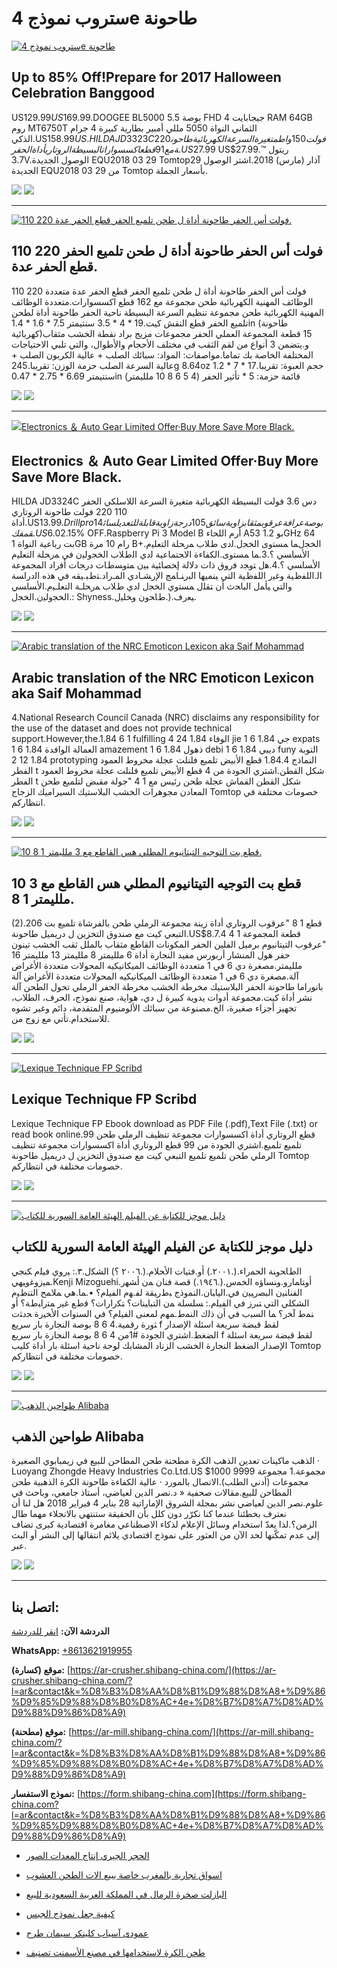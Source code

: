 # ستروب نموذج 4e طاحونة

<a href="https://swt.shibang-china.com/?l=ar&img&k=%D8%B3%D8%AA%D8%B1%D9%88%D8%A8+%D9%86%D9%85%D9%88%D8%B0%D8%AC+4e+%D8%B7%D8%A7%D8%AD%D9%88%D9%86%D8%A9" target="_blank">![ستروب نموذج 4e طاحونة](http://static.shibang-china.com/all-800x300/754.jpg)</a>

## Up to 85% Off!Prepare for 2017 Halloween Celebration Banggood
US$129.99 US$169.99.DOOGEE BL5000 5.5 بوصة FHD 4 جيجابايت RAM 64GB روم MT6750T الثماني النواة 5050 مللي أمبير بطارية كبيرة 4 جرام الذكي.US$158.99 US.HILDA JD3323C 220 فولت 150 واط متغيرة السرعة الكهربائية طاحونة مع 91 قطع اكسسوارات البسيطة الروتاري أداة الحفر.US$27.99 US$27.99.ريتول ™ 3.7V.الوصول الجديدة EQU2018 03 29 Tomtop29 آذار (مارس) 2018.اشتر الوصول الجديدة EQU2018 03 29 من Tomtop بأسعار الجملة.


<a href="https://whatsapp.shibangsoft.com/WhatsApp.php" target="_blank" title="WhatsApp">![](http://static.shibang-china.com/icon/whatsapp.png)</a> <a href="https://swt.shibang-china.com/?l=ar&icon&k=%D8%B3%D8%AA%D8%B1%D9%88%D8%A8+%D9%86%D9%85%D9%88%D8%B0%D8%AC+4e+%D8%B7%D8%A7%D8%AD%D9%88%D9%86%D8%A9" target="_blank">![](http://static.shibang-china.com/icon/chat-ar.png)</a>

---

<a href="https://swt.shibang-china.com/?l=ar&img&k=%D8%B3%D8%AA%D8%B1%D9%88%D8%A8+%D9%86%D9%85%D9%88%D8%B0%D8%AC+4e+%D8%B7%D8%A7%D8%AD%D9%88%D9%86%D8%A9" target="_blank">![110 220 فولت أس الحفر طاحونة أداة ل طحن تلميع الحفر قطع الحفر عدة.](http://static.shibang-china.com/all-800x300/961.jpg)</a>

## 110 220 فولت أس الحفر طاحونة أداة ل طحن تلميع الحفر قطع الحفر عدة.
110 220 فولت أس الحفر طاحونة أداة ل طحن تلميع الحفر قطع الحفر عدة متعددة الوظائف المهنية الكهربائية طحن مجموعة مع 162 قطع اكسسوارات.متعددة الوظائف المهنية الكهربائية طحن مجموعة تنظيم السرعة البسيطة ناحية الحفر طاحونة أداة لطحن تلميع الحفر قطع النقش كيت.19 * 4 * 3.5 سنتيمتر 7.5 * 1.6 * 1.4in (طاحونة كهربائية)15 قطعة المجموعة العملي الحفر مجموعات مزيج براد نقطة الخشب مثقاب و.يتضمن 3 أنواع من لقم الثقب في مختلف الأحجام والأطوال، والتي تلبي الاحتياجات المختلفة الخاصة بك تماما.مواصفات: المواد: سبائك الصلب + عالية الكربون الصلب + عالية السرعة الصلب حزمة الوزن: تقريبا.245g 8.64oz حجم العبوة: تقريبا.17 * 7 * 1.2 سنتيمتر 6.69 * 2.75 * 0.47in قائمة حزمة: 5 * تأثير الحفر (4 5 6 8 10 ملليمتر)


<a href="https://whatsapp.shibangsoft.com/WhatsApp.php" target="_blank" title="WhatsApp">![](http://static.shibang-china.com/icon/whatsapp.png)</a> <a href="https://swt.shibang-china.com/?l=ar&icon&k=%D8%B3%D8%AA%D8%B1%D9%88%D8%A8+%D9%86%D9%85%D9%88%D8%B0%D8%AC+4e+%D8%B7%D8%A7%D8%AD%D9%88%D9%86%D8%A9" target="_blank">![](http://static.shibang-china.com/icon/chat-ar.png)</a>

---

<a href="https://swt.shibang-china.com/?l=ar&img&k=%D8%B3%D8%AA%D8%B1%D9%88%D8%A8+%D9%86%D9%85%D9%88%D8%B0%D8%AC+4e+%D8%B7%D8%A7%D8%AD%D9%88%D9%86%D8%A9" target="_blank">![Electronics ＆ Auto Gear Limited Offer·Buy More Save More Black.](http://static.shibang-china.com/all-800x300/1466.jpg)</a>

## Electronics ＆ Auto Gear Limited Offer·Buy More Save More Black.
HILDA JD3324C دس 3.6 فولت البسيطة الكهربائية متغيرة السرعة اللاسلكي الحفر 110 220 فولت طاحونة الروتاري أداة.US$13.99.Drillpro 1 4 بوصة عرافة عرقوب مثقاب زاوية سائق 105 درجة زاوية قابلة للتعديل سائق مفك.US$6.02.15% OFF.Raspberry Pi 3 Model B أرم اللحاء A53 بو 1.2GHz 64 بت رباعية النواة 1GB رام 10 مرة B+.ﺍﻟﺨﺠلﻤﺎ ﻤﺴﺘﻭﻯ ﺍﻟﺨﺠل.ﻟﺩﻯ ﻁﻼﺏ ﻤﺭﺤﻠﺔ ﺍﻟﺘﻌﻠﻴﻡ ﺍﻷﺴﺎﺴﻲ ؟.3.ﻤﺎ ﻤﺴﺘﻭﻯ.ﺍﻟﻜﻔﺎﺀﺓ ﺍﻻﺠﺘﻤﺎﻋﻴﺔ ﻟﺩﻱ ﺍﻟﻁﻼﺏ ﺍﻟﺨﺠﻭﻟﻴﻥ ﻓﻲ ﻤﺭﺤﻠﺔ ﺍﻟﺘﻌﻠﻴﻡ ﺍﻷﺴﺎﺴﻲ ؟.4.ﻫل ﺘﻭﺠﺩ ﻓﺭﻭﻕ ﺫﺍﺕ ﺩﻻﻟﺔ ﺇﺤﺼﺎﺌﻴﺔ ﺒﻴﻥ ﻤﺘﻭﺴﻁﺎﺕ ﺩﺭﺠﺎﺕ ﺃﻓﺭﺍﺩ ﺍﻟﻤﺠﻤﻭﻋﺔ ﺍﻟ.ﺍﻟﻠﻔﻅﻴﺔ ﻭﻏﻴﺭ ﺍﻟﻠﻔﻅﻴﺔ ﺍﻟﺘﻲ ﻴﻨﻤﻴﻬﺎ ﺍﻟﺒﺭﻨـﺎﻤﺞ ﺍﻹﺭﺸـﺎﺩﻱ ﺍﻟﻤـﺭﺍﺩ.ﺘﻁﺒ.ﻴﻘﻪ ﻓﻲ ﻫﺫﻩ ﺍﻟﺩﺭﺍﺴﺔ ﻭﺍﻟﺘﻲ ﻴﺄﻤل ﺍﻟﺒﺎﺤﺙ ﺃﻥ ﺘﻘﻠل ﻤﺴﺘﻭﻱ ﺍﻟﺨﺠل ﻟﺩﻱ ﻁﻼﺏ ﻤﺭﺤﻠـﺔ ﺍﻟﺘﻌﻠـﻴﻡ.ﺍﻷﺴﺎﺴﻲ ﺍﻟﺨﺠﻭﻟﻴﻥ.ﺍﻟﺨﺠل.: Shyness.ﻴﻌﺭﻑ.(.ﻁﺎﺤﻭﻥ ﻭﺨﻠﻴل.


<a href="https://whatsapp.shibangsoft.com/WhatsApp.php" target="_blank" title="WhatsApp">![](http://static.shibang-china.com/icon/whatsapp.png)</a> <a href="https://swt.shibang-china.com/?l=ar&icon&k=%D8%B3%D8%AA%D8%B1%D9%88%D8%A8+%D9%86%D9%85%D9%88%D8%B0%D8%AC+4e+%D8%B7%D8%A7%D8%AD%D9%88%D9%86%D8%A9" target="_blank">![](http://static.shibang-china.com/icon/chat-ar.png)</a>

---

<a href="https://swt.shibang-china.com/?l=ar&img&k=%D8%B3%D8%AA%D8%B1%D9%88%D8%A8+%D9%86%D9%85%D9%88%D8%B0%D8%AC+4e+%D8%B7%D8%A7%D8%AD%D9%88%D9%86%D8%A9" target="_blank">![Arabic translation of the NRC Emoticon Lexicon aka Saif Mohammad](http://static.shibang-china.com/all-800x300/331.jpg)</a>

## Arabic translation of the NRC Emoticon Lexicon aka Saif Mohammad
4.National Research Council Canada (NRC) disclaims any responsibility for the use of the dataset and does not provide technical support.However,the.1.84 6 1 fulfilling الوفاء 1.84 24 4 jie جي 1.84 6 1 expats العمالة الوافدة 1.84 6 1 amazement ذهول 1.84 6 1 debi ديبي 1.84 6 1 funy التوبة 1.84 12 2 prototyping النماذج 1.84.4 قطع الأبيض تلميع فلنلت عجلة مخروط العمود الفطر t شكل القطن.اشتري الجودة من 4 قطع الأبيض تلميع فلنلت عجلة مخروط العمود الفطر t شكل القطن القماش عجلة طحن رئيس مع 1 4 &quot;جولة مقبض لتلميع طحن المعادن مجوهرات الخشب البلاستيك السيراميك الزجاج Tomtop خصومات مختلفة في انتظاركم.


<a href="https://whatsapp.shibangsoft.com/WhatsApp.php" target="_blank" title="WhatsApp">![](http://static.shibang-china.com/icon/whatsapp.png)</a> <a href="https://swt.shibang-china.com/?l=ar&icon&k=%D8%B3%D8%AA%D8%B1%D9%88%D8%A8+%D9%86%D9%85%D9%88%D8%B0%D8%AC+4e+%D8%B7%D8%A7%D8%AD%D9%88%D9%86%D8%A9" target="_blank">![](http://static.shibang-china.com/icon/chat-ar.png)</a>

---

<a href="https://swt.shibang-china.com/?l=ar&img&k=%D8%B3%D8%AA%D8%B1%D9%88%D8%A8+%D9%86%D9%85%D9%88%D8%B0%D8%AC+4e+%D8%B7%D8%A7%D8%AD%D9%88%D9%86%D8%A9" target="_blank">![10 قطع بت التوجيه التيتانيوم المطلي هس القاطع مع 3 ملليمتر 1 8.](http://static.shibang-china.com/all-800x300/146.jpg)</a>

## 10 قطع بت التوجيه التيتانيوم المطلي هس القاطع مع 3 ملليمتر 1 8.
(2).206 قطع 1 8 &quot;عرقوب الروتاري أداة زينة مجموعة الرملي طحن بالفرشاة تلميع بت التبعي كيت مع صندوق التخزين ل دريميل طاحونة.US$8.7.4 قطعة المجموعة 1 4 &quot;عرقوب التيتانيوم برميل الفلين الحفر المكونات القاطع مثقاب بالملل ثقب الخشب تينون حفر هول المنشار أربورس مفيد النجارة أداة 6 ملليمتر 8 ملليمتر 13 ملليمتر 16 ملليمتر.مصغرة دي 6 في 1 متعددة الوظائف الميكانيكيه المحولات متعددة الأغراض آلة.مصغرة دي 6 في 1 متعددة الوظائف الميكانيكيه المحولات متعددة الأغراض آلة بانوراما طاحونة الحفر البلاستيك مخرطة الخشب مخرطة الحفر الرملي تحول الطحن آلة نشر أداة كيت.مجموعة أدوات يدوية كبيرة ل دي، هواية، صنع نموذج، الحرف، الطلاب، تجهيز أجزاء صغيرة، الخ.مصنوعة من سبائك الألومنيوم المتقدمة، دائم وغير تشوه للاستخدام.تأتي مع زوج من.


<a href="https://whatsapp.shibangsoft.com/WhatsApp.php" target="_blank" title="WhatsApp">![](http://static.shibang-china.com/icon/whatsapp.png)</a> <a href="https://swt.shibang-china.com/?l=ar&icon&k=%D8%B3%D8%AA%D8%B1%D9%88%D8%A8+%D9%86%D9%85%D9%88%D8%B0%D8%AC+4e+%D8%B7%D8%A7%D8%AD%D9%88%D9%86%D8%A9" target="_blank">![](http://static.shibang-china.com/icon/chat-ar.png)</a>

---

<a href="https://swt.shibang-china.com/?l=ar&img&k=%D8%B3%D8%AA%D8%B1%D9%88%D8%A8+%D9%86%D9%85%D9%88%D8%B0%D8%AC+4e+%D8%B7%D8%A7%D8%AD%D9%88%D9%86%D8%A9" target="_blank">![Lexique Technique FP Scribd](http://static.shibang-china.com/all-800x300/1305.jpg)</a>

## Lexique Technique FP Scribd
Lexique Technique FP Ebook download as PDF File (.pdf),Text File (.txt) or read book online.99 قطع الروتاري أداة اكسسوارات مجموعة تنظيف الرملي طحن تلميع تلميع.اشتري الجودة من 99 قطع الروتاري أداة اكسسوارات مجموعة تنظيف الرملي طحن تلميع تلميع التبعي كيت مع صندوق التخزين ل دريميل طاحونة Tomtop خصومات مختلفة في انتظاركم.


<a href="https://whatsapp.shibangsoft.com/WhatsApp.php" target="_blank" title="WhatsApp">![](http://static.shibang-china.com/icon/whatsapp.png)</a> <a href="https://swt.shibang-china.com/?l=ar&icon&k=%D8%B3%D8%AA%D8%B1%D9%88%D8%A8+%D9%86%D9%85%D9%88%D8%B0%D8%AC+4e+%D8%B7%D8%A7%D8%AD%D9%88%D9%86%D8%A9" target="_blank">![](http://static.shibang-china.com/icon/chat-ar.png)</a>

---

<a href="https://swt.shibang-china.com/?l=ar&img&k=%D8%B3%D8%AA%D8%B1%D9%88%D8%A8+%D9%86%D9%85%D9%88%D8%B0%D8%AC+4e+%D8%B7%D8%A7%D8%AD%D9%88%D9%86%D8%A9" target="_blank">![دليل موجز للكتابة عن الفيلم الهيئة العامة السورية للكتاب](http://static.shibang-china.com/all-800x300/1524.jpg)</a>

## دليل موجز للكتابة عن الفيلم الهيئة العامة السورية للكتاب
ﺍﻟﻁﺎﺤﻭﻨﺔ ﺍﻟﺤﻤﺭﺍﺀ.(.٢٠٠١.) ﺃﻭ.ﻓﺘﻴﺎﺕ ﺍﻷﺤﻼﻡ.(.٢٠٠٦ ؟) ﺍﻟﺸﻜل.٣.: ﻴﺭﻭﻱ ﻓﻴﻠﻡ ﻜﻨﺠﻲ ﻤﻴﺯﻭﻏﻭﻴﻬﻲ.Kenji Mizoguehi.ﺃﻭﺘﺎﻤﺎﺭﻭ.ﻭﻨﺴﺎﺅﻩ ﺍﻟﺨﻤﺱ.(.١٩٤٦.) ﻗﺼﺔ ﻓﻨﺎﻥ ﻤﻥ ﺃﺸﻬﺭ ﺍﻟﻔﻨﺎﻨﻴﻥ ﺍﻟﺒﺼﺭﻴﻴﻥ ﻓﻲ.ﺍﻟﻴﺎﺒﺎﻥ.ﺍﻟﻨﻤﻭﺫﺝ ﺒﻁﺭﻴﻘﺔ ﻟﻔ.ﻬﻡ ﺍﻟﻔﻴﻠﻡ؟ •.ﻤﺎ.ﻫﻲ ﻤﻼﻤﺢ ﺍﻟﺘﻨﻅﻴﻡ ﺍﻟﺸﻜﻠﻲ ﺍﻟﺘﻲ ﺘﺒﺭﺯ ﻓﻲ ﺍﻟﻔﻴﻠﻡ.: ﺴﻠﺴﻠﺔ ﻤﻥ ﺍﻟﺘﺒﺎﻴﻨﺎﺕ؟ ﺘﻜﺭﺍﺭﺍﺕ؟ ﻗﻁﻊ ﻏﻴﺭ ﻤﺘﺭﺍﺒﻁﺔ؟ ﺃﻭ ﻨﻤﻁ ﺁﺨﺭ؟ ﻤﺎ ﺍﻟﺴﺒﺏ ﻓﻲ ﺃﻥ ﺫﻟﻙ ﺍﻟﻨﻤﻁ.ﻤﻬﻡ ﻟﻤﻌﻨﻰ ﺍﻟﻔﻴﻠﻡ؟ ﻓﻲ ﺍﻟﺴﻨﻭﺍﺕ ﺍﻷﺨﻴﺭﺓ ﺤﺩﺜﺕ ﺜﻭﺭﺓ ﺭﻗﻤﻴﺔ.4 6 8 بوصة النجارة بار سريع f لقط قبضة سريعة اسئلة الإصدار الضغط.اشتري الجودة #1من 4 6 8 بوصة النجارة بار سريع f لقط قبضة سريعة اسئلة الإصدار الضغط النجارة الخشب الزناد المشابك لوحة ناحية اسئلة بار أداة كليب Tomtop خصومات مختلفة في انتظاركم.


<a href="https://whatsapp.shibangsoft.com/WhatsApp.php" target="_blank" title="WhatsApp">![](http://static.shibang-china.com/icon/whatsapp.png)</a> <a href="https://swt.shibang-china.com/?l=ar&icon&k=%D8%B3%D8%AA%D8%B1%D9%88%D8%A8+%D9%86%D9%85%D9%88%D8%B0%D8%AC+4e+%D8%B7%D8%A7%D8%AD%D9%88%D9%86%D8%A9" target="_blank">![](http://static.shibang-china.com/icon/chat-ar.png)</a>

---

<a href="https://swt.shibang-china.com/?l=ar&img&k=%D8%B3%D8%AA%D8%B1%D9%88%D8%A8+%D9%86%D9%85%D9%88%D8%B0%D8%AC+4e+%D8%B7%D8%A7%D8%AD%D9%88%D9%86%D8%A9" target="_blank">![طواحين الذهب Alibaba](http://static.shibang-china.com/all-800x300/193.jpg)</a>

## طواحين الذهب Alibaba
الذهب ماكينات تعدين الذهب الكرة مطحنة طحن المطاحن للبيع في زيمبابوي الصغيرة &middot; Luoyang Zhongde Heavy Industries Co.Ltd.US $1000 9999 مجموعة.1 مجموعة مجموعات (أدني الطلب).الاتصال بالمورد &middot; عالية الكفاءة طاحونة الكرة الذهبية طحن المطاحن للبيع.مقالات صحفية « د.نصر الدين لعياضي، أستاذ جامعي، وباحث في علوم.نصر الدين لعياضي نشر بمجلة الشروق الإماراتية 28 يناير 4 فبراير 2018 هل لنا أن نعترف بخطئنا عندما كنا نكرّر دون كلل بأن الحقيقة ستنتهي بالانجلاء مهما طال الزمن؟.لذا يعدّ استخدام وسائل الإعلام لذكاء الاصطناعي مغامرة اقتصادية كبرى تضاف إلى عدم تمكّنها لحد الآن من العثور على نموذج اقتصادي يلائم انتقالها إلى النشر أو البث عبر.


<a href="https://whatsapp.shibangsoft.com/WhatsApp.php" target="_blank" title="WhatsApp">![](http://static.shibang-china.com/icon/whatsapp.png)</a> <a href="https://swt.shibang-china.com/?l=ar&icon&k=%D8%B3%D8%AA%D8%B1%D9%88%D8%A8+%D9%86%D9%85%D9%88%D8%B0%D8%AC+4e+%D8%B7%D8%A7%D8%AD%D9%88%D9%86%D8%A9" target="_blank">![](http://static.shibang-china.com/icon/chat-ar.png)</a>

---
## اتصل بنا:

**الدردشة الآن:** [انقر للدردشة](https://swt.shibang-china.com?l=ar&contact&k=%D8%B3%D8%AA%D8%B1%D9%88%D8%A8+%D9%86%D9%85%D9%88%D8%B0%D8%AC+4e+%D8%B7%D8%A7%D8%AD%D9%88%D9%86%D8%A9)

**WhatsApp:**  [+8613621919955](https://whatsapp.shibangsoft.com/WhatsApp.php)

**موقع (كسارة):** [https://ar-crusher.shibang-china.com/](https://ar-crusher.shibang-china.com/?l=ar&contact&k=%D8%B3%D8%AA%D8%B1%D9%88%D8%A8+%D9%86%D9%85%D9%88%D8%B0%D8%AC+4e+%D8%B7%D8%A7%D8%AD%D9%88%D9%86%D8%A9)

**موقع (مطحنة):** [https://ar-mill.shibang-china.com/](https://ar-mill.shibang-china.com/?l=ar&contact&k=%D8%B3%D8%AA%D8%B1%D9%88%D8%A8+%D9%86%D9%85%D9%88%D8%B0%D8%AC+4e+%D8%B7%D8%A7%D8%AD%D9%88%D9%86%D8%A9)

**نموذج الاستفسار:** [https://form.shibang-china.com](https://form.shibang-china.com?l=ar&contact&k=%D8%B3%D8%AA%D8%B1%D9%88%D8%A8+%D9%86%D9%85%D9%88%D8%B0%D8%AC+4e+%D8%B7%D8%A7%D8%AD%D9%88%D9%86%D8%A9)

* [الحجر الجيري إنتاج المعدات الصور](../21/%D8%A7%D9%84%D8%AD%D8%AC%D8%B1%20%D8%A7%D9%84%D8%AC%D9%8A%D8%B1%D9%8A%20%D8%A5%D9%86%D8%AA%D8%A7%D8%AC%20%D8%A7%D9%84%D9%85%D8%B9%D8%AF%D8%A7%D8%AA%20%D8%A7%D9%84%D8%B5%D9%88%D8%B1.md)

* [اسواق تجارية بالمغرب خاصة ببيع الات الطحن العشوب](../22/%D8%A7%D8%B3%D9%88%D8%A7%D9%82%20%D8%AA%D8%AC%D8%A7%D8%B1%D9%8A%D8%A9%20%D8%A8%D8%A7%D9%84%D9%85%D8%BA%D8%B1%D8%A8%20%D8%AE%D8%A7%D8%B5%D8%A9%20%D8%A8%D8%A8%D9%8A%D8%B9%20%D8%A7%D9%84%D8%A7%D8%AA%20%D8%A7%D9%84%D8%B7%D8%AD%D9%86%20%D8%A7%D9%84%D8%B9%D8%B4%D9%88%D8%A8.md)

* [البازلت صخرة الرمال في المملكة العربية السعودية للبيع](../21/%D8%A7%D9%84%D8%A8%D8%A7%D8%B2%D9%84%D8%AA%20%D8%B5%D8%AE%D8%B1%D8%A9%20%D8%A7%D9%84%D8%B1%D9%85%D8%A7%D9%84%20%D9%81%D9%8A%20%D8%A7%D9%84%D9%85%D9%85%D9%84%D9%83%D8%A9%20%D8%A7%D9%84%D8%B9%D8%B1%D8%A8%D9%8A%D8%A9%20%D8%A7%D9%84%D8%B3%D8%B9%D9%88%D8%AF%D9%8A%D8%A9%20%D9%84%D9%84%D8%A8%D9%8A%D8%B9.md)

* [كيفية جعل نموذج الجبس](../25/%D9%83%D9%8A%D9%81%D9%8A%D8%A9%20%D8%AC%D8%B9%D9%84%20%D9%86%D9%85%D9%88%D8%B0%D8%AC%20%D8%A7%D9%84%D8%AC%D8%A8%D8%B3.md)

* [عمودی آسیاب کلینکر سیمان طرح](../21/%D8%B9%D9%85%D9%88%D8%AF%DB%8C%20%D8%A2%D8%B3%DB%8C%D8%A7%D8%A8%20%DA%A9%D9%84%DB%8C%D9%86%DA%A9%D8%B1%20%D8%B3%DB%8C%D9%85%D8%A7%D9%86%20%D8%B7%D8%B1%D8%AD.md)

* [طحن الكرة لاستخدامها في مصنع الأسمنت تصنيف](../24/%D8%B7%D8%AD%D9%86%20%D8%A7%D9%84%D9%83%D8%B1%D8%A9%20%D9%84%D8%A7%D8%B3%D8%AA%D8%AE%D8%AF%D8%A7%D9%85%D9%87%D8%A7%20%D9%81%D9%8A%20%D9%85%D8%B5%D9%86%D8%B9%20%D8%A7%D9%84%D8%A3%D8%B3%D9%85%D9%86%D8%AA%20%D8%AA%D8%B5%D9%86%D9%8A%D9%81.md)
